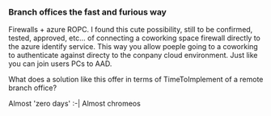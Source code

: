### Branch offices the fast and furious way

Firewalls + azure ROPC.
I found this cute possibility, still to be confirmed, tested, approved, etc... of connecting a coworking space firewall directly to the azure identify service.
This way you allow poeple going to a coworking to authenticate against directy to the conpany cloud environment.
Just like you can join users PCs to AAD.

What does a solution like this offer in terms of TimeToImplement of a remote branch office? 

Almost 'zero days' :-|
Almost chromeos

